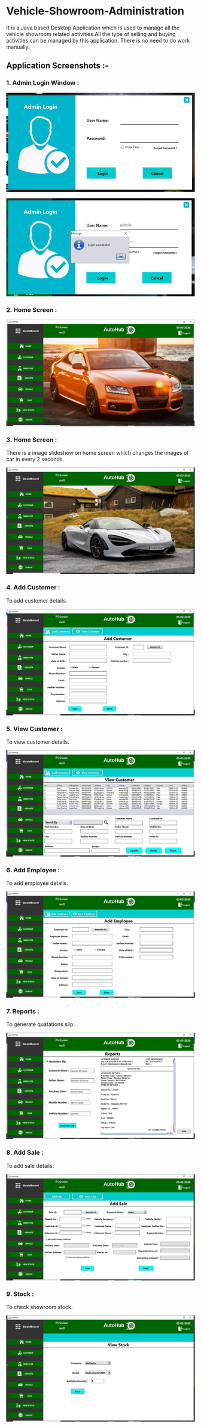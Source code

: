 # Vehicle-Showroom-Administration
It is a Java based Desktop Application which is used to manage all the vehicle showroom related activities.All the type of selling and buying activities can be managed by this application. There is no need to do work manually.

## Application Screenshots :-


### 1. Admin Login Window : 

![](img/1.png)


![](img/2.png)


### 2. Home Screen : 

![](img/3.png)

### 3. Home Screen : 

There is a image slideshow on home screen which changes the images of car in every 2 seconds.

![](img/4.png)


### 4. Add Customer :

To add customer details.

![](img/5.png)


### 5. View Customer :

To view customer details.


![](img/6.png)


### 6. Add Employee :

To add employee details.


![](img/7.png)


### 7. Reports :

To generate quatations slip.


![](img/8.png)


### 8. Add Sale :

To add sale details.


![](img/9.png)


### 9. Stock :

To check showroom stock.


![](img/10.png)



